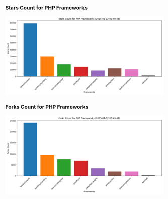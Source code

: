 ### Stars Count for PHP Frameworks

![Stars Chart](./archive/charts/20250102004948_stars_count.png)

### Forks Count for PHP Frameworks

![Forks Chart](./archive/charts/20250102004948_forks_count.png)

